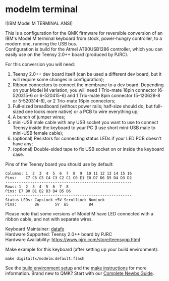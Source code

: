 # modelm terminal

![IBM Model M TERMINAL ANSI]

This is a configuration for the QMK firmware for reversible conversion of an IBM's Model M terminal keyboard from stock, power-hungry controller, to a modern one, running the USB bus.  
Configuration is build for the Atmel AT90USB1286 controller, which you can easily use on the Teensy 2.0++ board (produced by PJRC).  

For this conversion you will need:  
1. Teensy 2.0++ dev board itself (can be used a different dev board, but it will require some changes in configuration);
2. Ribbon connectors to connect the membrane to a dev board. Depending on your Model M variation, you will need 1 Trio-mate 16pin connector (6-520315-6 or 6-520415-6) and 1 Trio-mate 8pin connector (5-120628-8 or 5-520314-8), or 2 Trio-mate 16pin connectors;
3. Full-sized breadboard (without power rails; half-size should do, but full-sized one looks more native) or a PCB to wire everything up;
4. A bunch of jumper wires;
5. mini-USB male cable with any USB socket you want to use to connect Teensy inside the keyboard to your PC (I use short mini-USB male to mini-USB female cable);
6. (optional) Resistors for connecting status LEDs if your LED PCB doesn't have any;
7. (optional) Double-sided tape to fix USB socket on or inside the keyboard case.

Pins of the Teensy board you should use by default:
```  
Columns: 1  2  3  4  5  6  7  8  9  10 11 12 13 14 15 16  
Pins:    C7 C6 C5 C4 C3 C2 C1 C0 E1 E0 D7 D6 D5 D4 D3 D2  
--------------------------------------------------------  
Rows: 1  2  3  4  5  6  7  8  
Pins: E7 B0 B1 B2 B3 B4 B5 B6  
--------------------------------------------------------  
Status LEDs: CapsLock +5V ScrollLock NumLock  
Pins:        B6       5V  B5         B4  
```  

Please note that some versions of Model M have LED connected with a ribbon cable, and not with separate wires.  

Keyboard Maintainer: [datafx](https://github.com/datafx)  
Hardware Supported: Teensy 2.0++ board by PJRC  
Hardware Availability: https://www.pjrc.com/store/teensypp.html 

Make example for this keyboard (after setting up your build environment):

    make digitalfx/modelm:default:flash

See the [build environment setup](https://docs.qmk.fm/#/getting_started_build_tools) and the [make instructions](https://docs.qmk.fm/#/getting_started_make_guide) for more information. Brand new to QMK? Start with our [Complete Newbs Guide](https://docs.qmk.fm/#/newbs).
